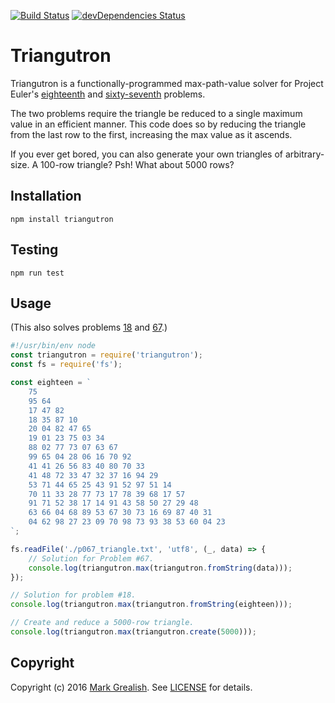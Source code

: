[![Build Status](https://travis-ci.org/bhalash/triangutron.svg?branch=master)](https://travis-ci.org/bhalash/triangutron) [![devDependencies Status](https://david-dm.org/bhalash/triangutron/dev-status.png)](https://david-dm.org/bhalash/triangutron?type=dev)

# Triangutron
Triangutron is a functionally-programmed max-path-value solver for Project Euler's [eighteenth][1] and [sixty-seventh][2] problems.

The two problems require the triangle be reduced to a single maximum value in an efficient manner. This code does so by reducing the triangle from the last row to the first, increasing the max value as it ascends.

If you ever get bored, you can also generate your own triangles of arbitrary-size. A 100-row triangle? Psh! What about 5000 rows?

## Installation

    npm install triangutron

## Testing

    npm run test

## Usage
(This also solves problems [18][1] and [67][2].)

```javascript
#!/usr/bin/env node
const triangutron = require('triangutron');
const fs = require('fs');

const eighteen = `
    75
    95 64
    17 47 82
    18 35 87 10
    20 04 82 47 65
    19 01 23 75 03 34
    88 02 77 73 07 63 67
    99 65 04 28 06 16 70 92
    41 41 26 56 83 40 80 70 33
    41 48 72 33 47 32 37 16 94 29
    53 71 44 65 25 43 91 52 97 51 14
    70 11 33 28 77 73 17 78 39 68 17 57
    91 71 52 38 17 14 91 43 58 50 27 29 48
    63 66 04 68 89 53 67 30 73 16 69 87 40 31
    04 62 98 27 23 09 70 98 73 93 38 53 60 04 23
`;

fs.readFile('./p067_triangle.txt', 'utf8', (_, data) => {
    // Solution for Problem #67.
    console.log(triangutron.max(triangutron.fromString(data)));
});

// Solution for problem #18.
console.log(triangutron.max(triangutron.fromString(eighteen)));

// Create and reduce a 5000-row triangle.
console.log(triangutron.max(triangutron.create(5000)));
```

## Copyright
Copyright (c) 2016 [Mark Grealish](https://www.bhalash.com). See [LICENSE](LICENSE) for details.

[1]: https://projecteuler.net/problem=18 "Problem 18"
[2]: https://projecteuler.net/problem=67 "Problem 67"
